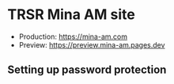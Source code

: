 # TRSR Mina AM site

- Production: https://mina-am.com
- Preview: https://preview.mina-am.pages.dev

## Setting up password protection